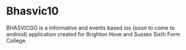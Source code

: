 # Bhasvic10
BHASVICGO is a informative and events based ios (soon to come to andriod) application created for Brighton Hove and Sussex Sixth Form College.


